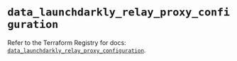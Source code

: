 # `data_launchdarkly_relay_proxy_configuration`

Refer to the Terraform Registry for docs: [`data_launchdarkly_relay_proxy_configuration`](https://registry.terraform.io/providers/launchdarkly/launchdarkly/2.21.2/docs/data-sources/relay_proxy_configuration).
